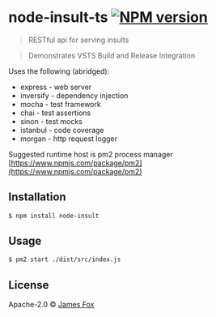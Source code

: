 # node-insult-ts [![NPM version][npm-image]][npm-url]
> RESTful api for serving insults

> Demonstrates VSTS Build and Release Integration

Uses the following (abridged):
* express - web server
* inversify - dependency injection
* mocha - test framework
* chai - test assertions
* sinon - test mocks
* istanbul - code coverage
* morgan - http request logger


Suggested runtime host is pm2 process manager [https://www.npmjs.com/package/pm2](https://www.npmjs.com/package/pm2)

## Installation

```sh
$ npm install node-insult
```

## Usage

```sh
$ pm2 start ./dist/src/index.js
```
## License

Apache-2.0 © [James Fox]()


[npm-image]: https://badge.fury.io/js/node-insult.svg
[npm-url]: https://npmjs.org/package/node-insult
[travis-image]: https://travis-ci.org//node-insult.svg?branch=master
[travis-url]: https://travis-ci.org//node-insult
[daviddm-image]: https://david-dm.org//node-insult.svg?theme=shields.io
[daviddm-url]: https://david-dm.org//node-insult
